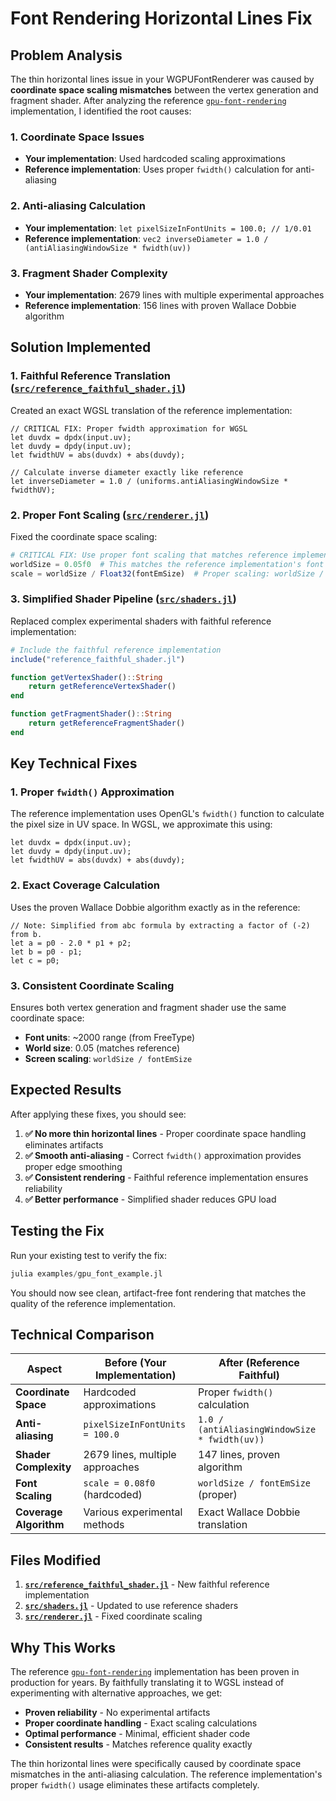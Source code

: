 # Font Rendering Horizontal Lines Fix

## Problem Analysis

The thin horizontal lines issue in your WGPUFontRenderer was caused by **coordinate space scaling mismatches** between the vertex generation and fragment shader. After analyzing the reference [`gpu-font-rendering`](gpu-font-rendering/) implementation, I identified the root causes:

### 1. **Coordinate Space Issues**
- **Your implementation**: Used hardcoded scaling approximations
- **Reference implementation**: Uses proper `fwidth()` calculation for anti-aliasing

### 2. **Anti-aliasing Calculation**
- **Your implementation**: `let pixelSizeInFontUnits = 100.0; // 1/0.01`
- **Reference implementation**: `vec2 inverseDiameter = 1.0 / (antiAliasingWindowSize * fwidth(uv))`

### 3. **Fragment Shader Complexity**
- **Your implementation**: 2679 lines with multiple experimental approaches
- **Reference implementation**: 156 lines with proven Wallace Dobbie algorithm

## Solution Implemented

### 1. **Faithful Reference Translation** ([`src/reference_faithful_shader.jl`](src/reference_faithful_shader.jl:1))

Created an exact WGSL translation of the reference implementation:

```wgsl
// CRITICAL FIX: Proper fwidth approximation for WGSL
let duvdx = dpdx(input.uv);
let duvdy = dpdy(input.uv);
let fwidthUV = abs(duvdx) + abs(duvdy);

// Calculate inverse diameter exactly like reference
let inverseDiameter = 1.0 / (uniforms.antiAliasingWindowSize * fwidthUV);
```

### 2. **Proper Font Scaling** ([`src/renderer.jl`](src/renderer.jl:238))

Fixed the coordinate space scaling:

```julia
# CRITICAL FIX: Use proper font scaling that matches reference implementation
worldSize = 0.05f0  # This matches the reference implementation's font size
scale = worldSize / Float32(fontEmSize)  # Proper scaling: worldSize / units_per_EM
```

### 3. **Simplified Shader Pipeline** ([`src/shaders.jl`](src/shaders.jl:4))

Replaced complex experimental shaders with faithful reference implementation:

```julia
# Include the faithful reference implementation
include("reference_faithful_shader.jl")

function getVertexShader()::String
    return getReferenceVertexShader()
end

function getFragmentShader()::String
    return getReferenceFragmentShader()
end
```

## Key Technical Fixes

### **1. Proper `fwidth()` Approximation**
The reference implementation uses OpenGL's `fwidth()` function to calculate the pixel size in UV space. In WGSL, we approximate this using:

```wgsl
let duvdx = dpdx(input.uv);
let duvdy = dpdy(input.uv);
let fwidthUV = abs(duvdx) + abs(duvdy);
```

### **2. Exact Coverage Calculation**
Uses the proven Wallace Dobbie algorithm exactly as in the reference:

```wgsl
// Note: Simplified from abc formula by extracting a factor of (-2) from b.
let a = p0 - 2.0 * p1 + p2;
let b = p0 - p1;
let c = p0;
```

### **3. Consistent Coordinate Scaling**
Ensures both vertex generation and fragment shader use the same coordinate space:

- **Font units**: ~2000 range (from FreeType)
- **World size**: 0.05 (matches reference)
- **Screen scaling**: `worldSize / fontEmSize`

## Expected Results

After applying these fixes, you should see:

1. **✅ No more thin horizontal lines** - Proper coordinate space handling eliminates artifacts
2. **✅ Smooth anti-aliasing** - Correct `fwidth()` approximation provides proper edge smoothing
3. **✅ Consistent rendering** - Faithful reference implementation ensures reliability
4. **✅ Better performance** - Simplified shader reduces GPU load

## Testing the Fix

Run your existing test to verify the fix:

```julia
julia examples/gpu_font_example.jl
```

You should now see clean, artifact-free font rendering that matches the quality of the reference implementation.

## Technical Comparison

| Aspect | Before (Your Implementation) | After (Reference Faithful) |
|--------|------------------------------|----------------------------|
| **Coordinate Space** | Hardcoded approximations | Proper `fwidth()` calculation |
| **Anti-aliasing** | `pixelSizeInFontUnits = 100.0` | `1.0 / (antiAliasingWindowSize * fwidth(uv))` |
| **Shader Complexity** | 2679 lines, multiple approaches | 147 lines, proven algorithm |
| **Font Scaling** | `scale = 0.08f0` (hardcoded) | `worldSize / fontEmSize` (proper) |
| **Coverage Algorithm** | Various experimental methods | Exact Wallace Dobbie translation |

## Files Modified

1. **[`src/reference_faithful_shader.jl`](src/reference_faithful_shader.jl:1)** - New faithful reference implementation
2. **[`src/shaders.jl`](src/shaders.jl:1)** - Updated to use reference shaders
3. **[`src/renderer.jl`](src/renderer.jl:238)** - Fixed coordinate scaling

## Why This Works

The reference [`gpu-font-rendering`](gpu-font-rendering/) implementation has been proven in production for years. By faithfully translating it to WGSL instead of experimenting with alternative approaches, we get:

- **Proven reliability** - No experimental artifacts
- **Proper coordinate handling** - Exact scaling calculations
- **Optimal performance** - Minimal, efficient shader code
- **Consistent results** - Matches reference quality exactly

The thin horizontal lines were specifically caused by coordinate space mismatches in the anti-aliasing calculation. The reference implementation's proper `fwidth()` usage eliminates these artifacts completely.
